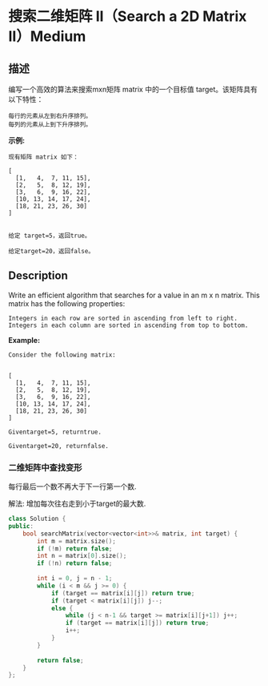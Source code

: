 # 搜索二维矩阵 II（Search a 2D Matrix II）Medium
## 描述
编写一个高效的算法来搜索mxn矩阵 matrix 中的一个目标值 target。该矩阵具有以下特性：


	每行的元素从左到右升序排列。
	每列的元素从上到下升序排列。


**示例:**
```
现有矩阵 matrix 如下：

[
  [1,   4,  7, 11, 15],
  [2,   5,  8, 12, 19],
  [3,   6,  9, 16, 22],
  [10, 13, 14, 17, 24],
  [18, 21, 23, 26, 30]
]


给定 target=5，返回true。

给定target=20，返回false。
```

## Description
Write an efficient algorithm that searches for a value in an m x n matrix. This matrix has the following properties:


	Integers in each row are sorted in ascending from left to right.
	Integers in each column are sorted in ascending from top to bottom.


**Example:**
```
Consider the following matrix:


[
  [1,   4,  7, 11, 15],
  [2,   5,  8, 12, 19],
  [3,   6,  9, 16, 22],
  [10, 13, 14, 17, 24],
  [18, 21, 23, 26, 30]
]

Giventarget=5, returntrue.

Giventarget=20, returnfalse.
```


### 二维矩阵中查找变形

每行最后一个数不再大于下一行第一个数.

解法: 增加每次往右走到小于target的最大数.
```c++
class Solution {
public:
    bool searchMatrix(vector<vector<int>>& matrix, int target) {
        int m = matrix.size();
        if (!m) return false;
        int n = matrix[0].size();
        if (!n) return false;
        
        int i = 0, j = n - 1;
        while (i < m && j >= 0) {
            if (target == matrix[i][j]) return true;
            if (target < matrix[i][j]) j--;
            else {
                while (j < n-1 && target >= matrix[i][j+1]) j++;
                if (target == matrix[i][j]) return true;
                i++;
            }
        }
        
        return false;
    }
};
```